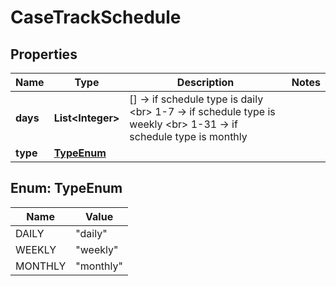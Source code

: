 

# CaseTrackSchedule


## Properties

| Name | Type | Description | Notes |
|------------ | ------------- | ------------- | -------------|
|**days** | **List&lt;Integer&gt;** | [] -&gt; if schedule type is daily &lt;br&gt; 1-7 -&gt; if schedule type is weekly &lt;br&gt; 1-31 -&gt; if schedule type is monthly  |  |
|**type** | [**TypeEnum**](#TypeEnum) |  |  |



## Enum: TypeEnum

| Name | Value |
|---- | -----|
| DAILY | &quot;daily&quot; |
| WEEKLY | &quot;weekly&quot; |
| MONTHLY | &quot;monthly&quot; |



